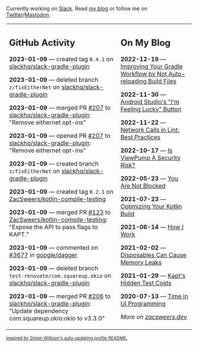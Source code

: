 Currently working on [Slack](https://slack.com/). Read [my blog](https://zacsweers.dev/) or follow me on [Twitter](https://twitter.com/ZacSweers)/[Mastodon](https://hachyderm.io/@ZacSweers).

<table><tr><td valign="top" width="60%">

## GitHub Activity
<!-- githubActivity starts -->
**2023-01-09** — created tag `0.4.1` on [slackhq/slack-gradle-plugin](https://github.com/slackhq/slack-gradle-plugin)

**2023-01-09** — deleted branch `z/fixEitherNet` on [slackhq/slack-gradle-plugin](https://github.com/slackhq/slack-gradle-plugin)

**2023-01-09** — merged PR [#207](https://github.com/slackhq/slack-gradle-plugin/pull/207) to [slackhq/slack-gradle-plugin](https://github.com/slackhq/slack-gradle-plugin): "Remove eithernet opt-ins"

**2023-01-09** — opened PR [#207](https://github.com/slackhq/slack-gradle-plugin/pull/207) to [slackhq/slack-gradle-plugin](https://github.com/slackhq/slack-gradle-plugin): "Remove eithernet opt-ins"

**2023-01-09** — created branch `z/fixEitherNet` on [slackhq/slack-gradle-plugin](https://github.com/slackhq/slack-gradle-plugin)

**2023-01-09** — created tag `0.2.1` on [ZacSweers/kotlin-compile-testing](https://github.com/ZacSweers/kotlin-compile-testing)

**2023-01-09** — merged PR [#123](https://github.com/ZacSweers/kotlin-compile-testing/pull/123) to [ZacSweers/kotlin-compile-testing](https://github.com/ZacSweers/kotlin-compile-testing): "Expose the API to pass flags to KAPT."

**2023-01-09** — commented on [#3677](https://github.com/google/dagger/issues/3677#issuecomment-1376316895) in [google/dagger](https://github.com/google/dagger)

**2023-01-09** — deleted branch `test-renovate/com.squareup.okio` on [slackhq/slack-gradle-plugin](https://github.com/slackhq/slack-gradle-plugin)

**2023-01-09** — merged PR [#206](https://github.com/slackhq/slack-gradle-plugin/pull/206) to [slackhq/slack-gradle-plugin](https://github.com/slackhq/slack-gradle-plugin): "Update dependency com.squareup.okio:okio to v3.3.0"
<!-- githubActivity ends -->
</td><td valign="top" width="40%">

## On My Blog
<!-- blog starts -->
**2022-12-19** — [Improving Your Gradle Workflow by Not Auto-reloading Build Files](https://www.zacsweers.dev/improving-your-workflow-by-not-auto-reloading-build-files/)

**2022-11-30** — [Android Studio's "I'm Feeling Lucky" Button](https://www.zacsweers.dev/android-studios-im-feeling-lucky-button/)

**2022-11-22** — [Network Calls in Lint: Best Practices](https://www.zacsweers.dev/network-calls-in-lint-best-practices/)

**2022-10-17** — [Is ViewPump A Security Risk?](https://www.zacsweers.dev/is-viewpump-a-security-risk/)

**2022-05-23** — [You Are Not Blocked](https://www.zacsweers.dev/you-are-not-blocked/)

**2021-07-23** — [Optimizing Your Kotlin Build](https://www.zacsweers.dev/optimizing-your-kotlin-build/)

**2021-06-14** — [How I Work](https://www.zacsweers.dev/how-i-work/)

**2021-02-02** — [Disposables Can Cause Memory Leaks](https://www.zacsweers.dev/disposables-can-cause-memory-leaks/)

**2021-01-29** — [Kapt's Hidden Test Costs](https://www.zacsweers.dev/kapts-hidden-test-costs/)

**2020-07-13** — [Time in UI Programming](https://www.zacsweers.dev/time-in-ui/)
<!-- blog ends -->
_More on [zacsweers.dev](https://zacsweers.dev/)_
</td></tr></table>

<sub><a href="https://simonwillison.net/2020/Jul/10/self-updating-profile-readme/">Inspired by Simon Willison's auto-updating profile README.</a></sub>